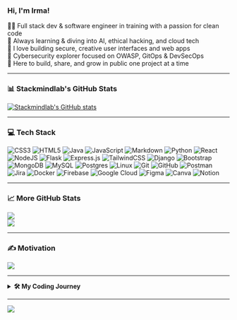 <!-- Level 1: Simple bio and stats -->
### Hi, I'm Irma!

<!-- 👩‍💻 About Me Section -->
👩‍💻 Full stack dev & software engineer in training with a passion for clean code  
🧠 Always learning & diving into AI, ethical hacking, and cloud tech  
🎨 I love building secure, creative user interfaces and web apps  
🔐 Cybersecurity explorer focused on OWASP, GitOps & DevSecOps  
💬 Here to build, share, and grow in public one project at a time  

---

### 📊 Stackmindlab's GitHub Stats
[![Stackmindlab's GitHub stats](https://github-readme-stats.vercel.app/api?username=stackmindlab&show_icons=true&theme=radical)](https://github.com/anuraghazra/github-readme-stats)

---

### 💻 Tech Stack
<!-- Badges from https://github.com/Ileriayo/markdown-badges -->
![CSS3](https://img.shields.io/badge/css3-%231572B6.svg?style=for-the-badge&logo=css3&logoColor=white)
![HTML5](https://img.shields.io/badge/html5-%23E34F26.svg?style=for-the-badge&logo=html5&logoColor=white)
![Java](https://img.shields.io/badge/java-%23ED8B00.svg?style=for-the-badge&logo=openjdk&logoColor=white)
![JavaScript](https://img.shields.io/badge/javascript-%23323330.svg?style=for-the-badge&logo=javascript&logoColor=%23F7DF1E)
![Markdown](https://img.shields.io/badge/markdown-%23000000.svg?style=for-the-badge&logo=markdown&logoColor=white)
![Python](https://img.shields.io/badge/python-3670A0?style=for-the-badge&logo=python&logoColor=ffdd54)
![React](https://img.shields.io/badge/react-%2320232a.svg?style=for-the-badge&logo=react&logoColor=%2361DAFB)
![NodeJS](https://img.shields.io/badge/node.js-6DA55F?style=for-the-badge&logo=node.js&logoColor=white)
![Flask](https://img.shields.io/badge/flask-%23000.svg?style=for-the-badge&logo=flask&logoColor=white)
![Express.js](https://img.shields.io/badge/express.js-%23404d59.svg?style=for-the-badge&logo=express&logoColor=%2361DAFB)
![TailwindCSS](https://img.shields.io/badge/tailwindcss-%2338B2AC.svg?style=for-the-badge&logo=tailwind-css&logoColor=white)
![Django](https://img.shields.io/badge/django-%23092E20.svg?style=for-the-badge&logo=django&logoColor=white)
![Bootstrap](https://img.shields.io/badge/bootstrap-%238511FA.svg?style=for-the-badge&logo=bootstrap&logoColor=white)
![MongoDB](https://img.shields.io/badge/MongoDB-%234ea94b.svg?style=for-the-badge&logo=mongodb&logoColor=white)
![MySQL](https://img.shields.io/badge/mysql-4479A1.svg?style=for-the-badge&logo=mysql&logoColor=white)
![Postgres](https://img.shields.io/badge/postgres-%23316192.svg?style=for-the-badge&logo=postgresql&logoColor=white)
![Linux](https://img.shields.io/badge/linux-%23FCC624.svg?style=for-the-badge&logo=linux&logoColor=black)
![Git](https://img.shields.io/badge/git-%23F05033.svg?style=for-the-badge&logo=git&logoColor=white)
![GitHub](https://img.shields.io/badge/github-%23121011.svg?style=for-the-badge&logo=github&logoColor=white)
![Postman](https://img.shields.io/badge/Postman-FF6C37?style=for-the-badge&logo=postman&logoColor=white)
![Jira](https://img.shields.io/badge/jira-%230A0FFF.svg?style=for-the-badge&logo=jira&logoColor=white)
![Docker](https://img.shields.io/badge/docker-%230db7ed.svg?style=for-the-badge&logo=docker&logoColor=white)
![Firebase](https://img.shields.io/badge/firebase-%23039BE5.svg?style=for-the-badge&logo=firebase)
![Google Cloud](https://img.shields.io/badge/GoogleCloud-%234285F4.svg?style=for-the-badge&logo=google-cloud&logoColor=white)
![Figma](https://img.shields.io/badge/figma-%23F24E1E.svg?style=for-the-badge&logo=figma&logoColor=white)
![Canva](https://img.shields.io/badge/Canva-%2300C4CC.svg?style=for-the-badge&logo=Canva&logoColor=white)
![Notion](https://img.shields.io/badge/Notion-%23000000.svg?style=for-the-badge&logo=notion&logoColor=white)

---

### 📈 More GitHub Stats
![](https://nirzak-streak-stats.vercel.app/?user=stackmindlab&theme=dark&hide_border=false)<br/>
![](https://github-readme-stats.vercel.app/api/top-langs/?username=stackmindlab&theme=dark&hide_border=false&include_all_commits=false&count_private=false&layout=compact)

---

### ✍️ Motivation
![](https://quotes-github-readme.vercel.app/api?type=horizontal&theme=radical)

---

<details>
<summary><strong>🛠️ My Coding Journey</strong></summary>

&nbsp;

👶 **Started** with HTML, CSS, and JavaScript while earning my A.S. in Full Stack Web Development  
📚 **Built** weekly projects and full-stack capstones during my time at BU  
👩‍💻 **Transitioned** into a B.S. in Software Engineering to deepen my dev and system design skills  
🔐 **Exploring** cybersecurity with OWASP, GitOps, and secure coding practices  
🤖 **Currently Learning** AI/ML, cloud fundamentals, and prepping for open source collaboration in 2025

</details>

---

[![](https://visitcount.itsvg.in/api?id=stackmindlab&icon=0&color=0)](https://visitcount.itsvg.in)

<!-- Proudly created with GPRM ( https://gprm.itsvg.in ) -->
